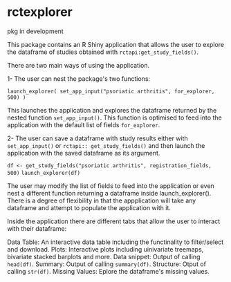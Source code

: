 # rctexplorer
pkg in development

This package contains an R Shiny application that allows the user to explore the dataframe of studies obtained with ```rctapi:get_study_fields()```. 

There are two main ways of using the application.

1- The user can nest the package's two functions:

```launch_explorer( set_app_input("psoriatic arthritis", for_explorer, 500) )```

This launches the application and explores the dataframe returned by the nested function ```set_app_input()```. This function is optimised to feed into the application with the default list of fields ```for_explorer```.

2- The user can save a dataframe with study results either with ```set_app_input()``` or ```rctapi:: get_study_fields()``` and then launch the application with the saved dataframe as its argument.

```df <- get_study_fields("psoriatic arthritis", registration_fields, 500)```
```launch_explorer(df)```

The user may modify the list of fields to feed into the application or even nest a different function returning a dataframe inside launch_explorer(). There is a degree of flexibility in that the appplication will take any dataframe and attempt to populate the application with it.

Inside the application there are different tabs that allow the user to interact with their dataframe:

Data Table: An interactive data table including the functinality to filter/select and download.
Plots: Interactive plots including uinivariate treemaps, bivariate stacked barplots and more.
Data snippet: Output of calling ```head(df)```.
Summary: Output of calling ```summary(df)```.
Structure: Otput of calling ```str(df)```.
Missing Values: Eplore the dataframe's missing values.
